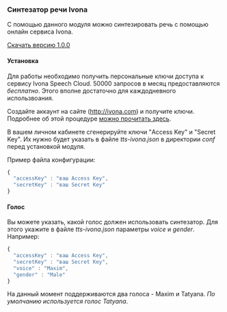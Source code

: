 ### Синтезатор речи Ivona
С помощью данного модуля можно синтезировать речь с помощью онлайн сервиса Ivona.

[Скачать версию 1.0.0](https://bintray.com/artifact/download/uzyovoys/aggregate/com/aggregate/tts-ivona/1.0.0/tts-ivona-1.0.0.jar)

#### Установка
Для работы необходимо получить персональные ключи доступа к сервису Ivona Speech Cloud.
50000 запросов в месяц предоставляются *бесплатно*. Этого вполне достаточно для каждодневного использвоания.

Создайте аккаунт на сайте (http://ivona.com) и получите ключи. Подробнее об этой процедуре [можно прочитать здесь](http://b2b.support.ivona.com/articles/en_US/FAQ/sign-into-Speech-Cloud/?l=en_US&fs=RelatedArticle).

В вашем личном кабинете сгенерируйте ключи "Access Key" и "Secret Key".
Их нужно будет указать в файле _tts-ivona.json_ в директории _conf_ перед установкой модуля.

Пример файла конфигурации:

```javascript
{
  "accessKey" : "ваш Access Key",
  "secretKey" : "ваш Secret Key"
}
```

#### Голос
Вы можете указать, какой голос должен использовать синтезатор. Для этого укажите в файле _tts-ivona.json_ параметры _voice_ и _gender_. Например:

```javascript
{
  "accessKey" : "ваш Access Key",
  "secretKey" : "ваш Secret Key",
  "voice" : "Maxim",
  "gender" : "Male"
}
```

На данный момент поддерживаются два голоса - Maxim и Tatyana. _По умолчанию используется голос Tatyana_.
